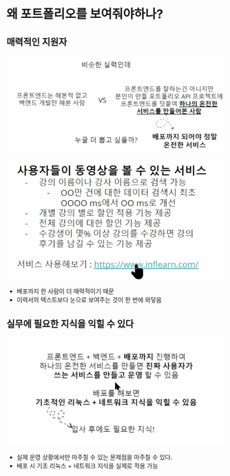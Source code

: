 # 왜 포트폴리오를 보여줘야하나?

## 매력적인 지원자

![img.png](images/img.png)

![img_1.png](images/img_1.png)

- 배포까지 한 사람이 더 매력적이기 때문
- 이력서의 텍스트보다 눈으로 보여주는 것이 한 번에 와닿음

## 실무에 필요한 지식을 익힐 수 있다

![img_2.png](images/img_2.png)

- 실제 운영 상황에서만 마주칠 수 있는 문제점을 마주칠 수 있다.
- 배포 시 기초 리눅스 + 네트워크 지식을 실제로 적용 가능